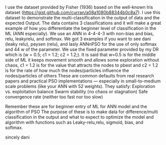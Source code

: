 I use the dataset provided by Fisher (1936) based on the well-known Iris dataset (https://gist.github.com/curran/a08a1080b88344b0c8a7). I use this dataset to demonstrate the multi-classification in the output of data and the expected Output.
The data contains 3 classifications and it will make a great example of how you differentiate the beginner level of classification in the ML (ANN especially).
We use an ANN in 4-4-4-3 with non-bias and bias, relu, leakyrelu, and softmax.
We got 3 examples if you want to see dani (leaky relu), peysen (relu), and lasly ANNnPSO for the use of only softmax and 44 w of the parameter.
We use the fixed parameter provided by my DR which is (w = 0.5; c1 = 1.2; c2 = 1.2;). It is said that
w=0.5 is for the middle side of ML it keeps movement smooth and allows some exploration without chaos, c1 = 1.2 is for the value that attracts the nodes to pbest and c2 = 1.2 is for the rate of how much the nodes/particles influence the nodes/particles of others
These are common defaults from real research papers and practical PSO implementations — especially in small-to-medium scale problems (like your ANN with 52 weights).
They satisfy:
Exploration vs. exploitation balance
Swarm stability (no chaos or stagnation)
Safe convergence rate (neither too fast nor too slow)

Remember these are for beginner entry of ML for ANN model and the algorithm of PSO
The purpose of these is to make data for difference/multi classification in the output and what to expect to optimize the model and algorithm with functions such as Leaky-relu,relu, sigmoid, bias, and softmax.

sincely dani
